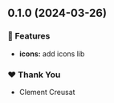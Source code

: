 ## 0.1.0 (2024-03-26)


### 🚀 Features

- **icons:** add icons lib


### ❤️  Thank You

- Clement Creusat